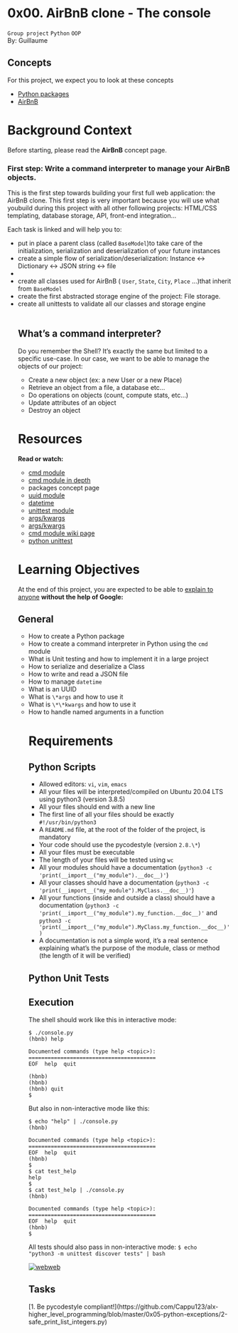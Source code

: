 # 0x00. AirBnB clone - The console
<code>Group project</code> <code>Python</code> <code>OOP</code><br>
By: Guillaume

<h2>Concepts</h2>

For this project, we expect you to look at these concepts
<ul><li><a href="https://intranet.alxswe.com/concepts/66">Python packages</a></li>
<li><a href="https://intranet.alxswe.com/concepts/74">AirBnB</a></li>
</ul>
<h1>Background Context</h1>

Before starting, please read the <strong>AirBnB</strong> concept page.<br>

<h3>First step: Write a command interpreter to manage your AirBnB objects.</h3>
This is the first step towards building your first full web application: the AirBnB clone. This first step is very important because you will use what youbuild during this project with all other following projects: HTML/CSS templating, database storage, API, front-end integration…

Each task is linked and will help you to:<br>
<ul>
<li>put in place a parent class (called <code>BaseModel</code>)to take care of the initialization, serialization and deserialization of your future instances</li>
<li>create a simple flow of serialization/deserialization: Instance <-> Dictionary <-> JSON string <-> file<li>
<li>create all classes used for AirBnB ( <code>User</code>, <code>State</code>, <code>City</code>, <code>Place</code> ...)that inherit from <code>BaseModel</code></li>
<li>create the first abstracted storage engine of the project: File storage.</li>
<li>create all unittests to validate all our classes and storage engine</li><br>
<h2>What’s a command interpreter?</h2>

Do you remember the Shell? It’s exactly the same but limited to a specific use-case. In our case, we want to be able to manage the objects of our project:<ul>
<li>Create a new object (ex: a new User or a new Place)</li>
<li>Retrieve an object from a file, a database etc…</li>
<li>Do operations on objects (count, compute stats, etc…)</li>
<li>Update attributes of an object</li>
<li>Destroy an object</li>
</ul>
<h1>Resources</h1>
<strong>Read or watch:</strong>
<ul>
<li>
<a href="https://docs.python.org/3.8/library/cmd.html">cmd module</a>
</li>
<li>
<a href="http://pymotw.com/2/cmd/">cmd module in depth</a></li>
<li>packages concept page</li>
<li>
<a href="https://docs.python.org/3.8/library/uuid.html">uuid module</a></li>
<li>
<a href="https://docs.python.org/3.8/library/datetime.html">datetime</a></li>
<li>
<a href="https://docs.python.org/3.8/library/unittest.html#module-unittest">unittest module</a></li>
<li><a href="https://yasoob.me/2013/08/04/args-and-kwargs-in-python-explained/">args/kwargs</a></li>
<li><a href="https://www.pythonsheets.com/notes/python-tests.html">args/kwargs</a></li>
<li><a href="https://wiki.python.org/moin/CmdModule">cmd module wiki page</a></li>
<li><a href="htps://realpython.com/python-testing/">python unittest</a></li>
</ul>
<h1>Learning Objectives</h1>
At the end of this project, you are expected to be able to <a href="https://fs.blog/feynman-learning-technique/">explain to anyone</a> <strong>without the help of Google:</strong>

<h2>General</h2>
<ul>
<li>How to create a Python package</li>
<li>How to create a command interpreter in Python using the <code>cmd</code> module</li>
<li>What is Unit testing and how to implement it in a large project</li>
<li>How to serialize and deserialize a Class</li>
<li>How to write and read a JSON file</li>
<li>How to manage <code>datetime</code></li>
<li>What is an UUID</li>
<li>What is <code>\*args</code> and how to use it</li>
<li>What is <code>\*\*kwargs</code> and how to use it</li>
<li>How to handle named arguments in a function</li>

<h1>Requirements</h1>
<h2>Python Scripts</h2>

<ul>
<li>Allowed editors: <code>vi</code>, <code>vim</code>, <code>emacs</code></li>
<li>All your files will be interpreted/compiled on Ubuntu 20.04 LTS using python3 (version 3.8.5)</li>
<li>All your files should end with a new line</li>
<li>The first line of all your files should be exactly <code>#!/usr/bin/python3</code></li>
<li>A <code>README.md</code> file, at the root of the folder of the project, is mandatory</li>
<li>Your code should use the pycodestyle (version <code>2.8.\*</code>)</li>
<li>All your files must be executable</li>
<li>The length of your files will be tested using <code>wc</code></li>
<li>All your modules should have a documentation (<code>python3 -c 'print(__import__("my_module").__doc__)'</code>)</li>
<li>All your classes should have a documentation (<code>python3 -c 'print(__import__("my_module").MyClass.__doc__)'</code>)</li>
<li>All your functions (inside and outside a class) should have a documentation (<code>python3 -c 'print(__import__("my_module").my_function.__doc__)'</code> and <code>python3 -c 'print(__import__("my_module").MyClass.my_function.__doc__)')</code></li>
<li>A documentation is not a simple word, it’s a real sentence explaining what’s the purpose of the module, class or method (the length of it will be verified)</li>
</ul>
<h2>Python Unit Tests</h2>


<h2>Execution</h2>
The shell should work like this in interactive mode:

```
$ ./console.py
(hbnb) help

Documented commands (type help <topic>):
========================================
EOF  help  quit

(hbnb) 
(hbnb) 
(hbnb) quit
$
```

But also in non-interactive mode like this:

```
$ echo "help" | ./console.py
(hbnb)

Documented commands (type help <topic>):
========================================
EOF  help  quit
(hbnb) 
$
$ cat test_help
help
$
$ cat test_help | ./console.py
(hbnb)

Documented commands (type help <topic>):
========================================
EOF  help  quit
(hbnb) 
$
```

All tests should also pass in non-interactive mode: <code>$ echo "python3 -m unittest discover tests" | bash</code>

<a href="https://ibb.co/NTCs6Gm"><img src="https://i.ibb.co/kmBxgP9/webweb.png" alt="webweb" border="0"></a>

<h2>Tasks</h2>
[1. Be pycodestyle compliant!](https://github.com/Cappu123/alx-higher_level_programming/blob/master/0x05-python-exceptions/2-safe_print_list_integers.py)
